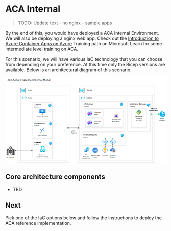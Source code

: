 # ACA Internal
> TODO: Update text - no nginx - sample apps
> 
By the end of this, you would have deployed a ACA Internal Environment. We will also be deploying a nginx web app. Check out the [Introduction to Azure Container Apps on Azure](https://learn.microsoft.com/en-us/azure/container-apps/) Training path on Microsoft Learn  for some intermediate level training on ACA.

For this scenario, we will have various IaC technology that you can choose from depending on your preference. At this time only the Bicep versions are available. Below is an architectural diagram of this scenario.

![Architectural diagram for the ACA Internal scenario.](../../docs/media/acaInternal/aca-internal.png)

## Core architecture components
*  TBD

## Next
Pick one of the IaC options below and follow the instructions to deploy the ACA reference implementation.
